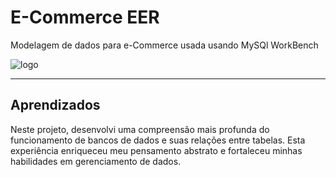 # E-Commerce EER

Modelagem de dados para e-Commerce usada usando MySQl WorkBench

![logo](https://www.blograffo.net/wp-content/uploads/2021/10/mysql-logo.jpg)

---



## Aprendizados

Neste projeto, desenvolvi uma compreensão mais profunda do funcionamento de bancos de dados e suas relações entre tabelas. Esta experiência enriqueceu meu pensamento abstrato e fortaleceu minhas habilidades em gerenciamento de dados.
